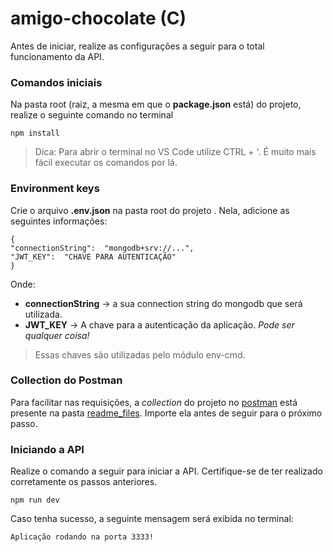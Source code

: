 # amigo-chocolate (C) 
Antes de iniciar, realize as configurações a seguir para o total funcionamento da API.

### Comandos iniciais
Na pasta root (raiz, a mesma em que o **package.json** está) do projeto, realize o seguinte comando no terminal
```
npm install
```
> Dica: Para abrir o terminal no VS Code utilize CTRL + '. É muito mais fácil executar os comandos por lá.

### Environment keys

Crie o arquivo **.env.json** na pasta root do projeto . Nela, adicione as seguintes informações: 
```
{
"connectionString":  "mongodb+srv://...",
"JWT_KEY":  "CHAVE PARA AUTENTICAÇÃO"
}
```

Onde:
 * **connectionString** -> a sua connection string do mongodb que será utilizada.
 * **JWT_KEY** -> A chave para a autenticação da aplicação. *Pode ser qualquer coisa!* 
> Essas chaves são utilizadas pelo módulo env-cmd.

### Collection do Postman
Para facilitar nas requisições, a *collection* do projeto no [postman](https://www.postman.com/downloads/](https://www.postman.com/downloads/)) está presente na pasta [readme_files](./readme_files). Importe ela antes de seguir para o próximo passo.


### Iniciando a API
Realize o comando a seguir para iniciar a API. Certifique-se de ter realizado corretamente os passos anteriores.
```
npm run dev
```

Caso tenha sucesso, a seguinte mensagem será exibida no terminal:
```
Aplicação rodando na porta 3333!
```
